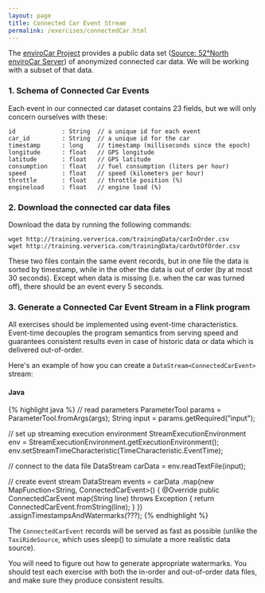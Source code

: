 ```yaml
---
layout: page
title: Connected Car Event Stream
permalink: /exercises/connectedCar.html
---
```


The [enviroCar Project](https://envirocar.org) provides a public data set ([Source: 52°North enviroCar Server](https://envirocar.org/api/stable/tracks)) of
anonymized connected car data. We will be working with a subset of that data.

### 1. Schema of Connected Car Events

Each event in our connected car dataset contains 23 fields, but we will only concern ourselves with these:

~~~
id             : String  // a unique id for each event
car_id         : String  // a unique id for the car
timestamp      : long    // timestamp (milliseconds since the epoch)
longitude      : float   // GPS longitude
latitude       : float   // GPS latitude
consumption    : float   // fuel consumption (liters per hour)
speed          : float   // speed (kilometers per hour)
throttle       : float   // throttle position (%)
engineload     : float   // engine load (%)
~~~

### 2. Download the connected car data files

Download the data by running the following commands:

~~~~
wget http://training.ververica.com/trainingData/carInOrder.csv
wget http://training.ververica.com/trainingData/carOutOfOrder.csv
~~~~

These two files contain the same event records, but in one file the data is sorted by timestamp,
while in the other the data is out of order (by at most 30 seconds).
Except when data is missing (i.e. when the car was turned off), there should be an event every 5 seconds.

### 3. Generate a Connected Car Event Stream in a Flink program

All exercises should be implemented using event-time characteristics. Event-time decouples the program semantics from serving speed and guarantees consistent results even in case of historic data or data which is delivered out-of-order.

Here's an example of how you can create a `DataStream<ConnectedCarEvent>` stream:

#### Java

{% highlight java %}
// read parameters
ParameterTool params = ParameterTool.fromArgs(args);
String input = params.getRequired("input");

// set up streaming execution environment
StreamExecutionEnvironment env = StreamExecutionEnvironment.getExecutionEnvironment();
env.setStreamTimeCharacteristic(TimeCharacteristic.EventTime);

// connect to the data file
DataStream<String> carData = env.readTextFile(input);

// create event stream
DataStream<ConnectedCarEvent> events = carData
    .map(new MapFunction<String, ConnectedCarEvent>() {
        @Override
        public ConnectedCarEvent map(String line) throws Exception {
            return ConnectedCarEvent.fromString(line);
        }
    })
    .assignTimestampsAndWatermarks(???);
{% endhighlight %}

The `ConnectedCarEvent` records will be served as fast as possible (unlike the `TaxiRideSource`, which uses
sleep() to simulate a more realistic data source).

You will need to figure out how to generate appropriate watermarks. You should test each exercise with both
the in-order and out-of-order data files, and make sure they produce consistent results.
